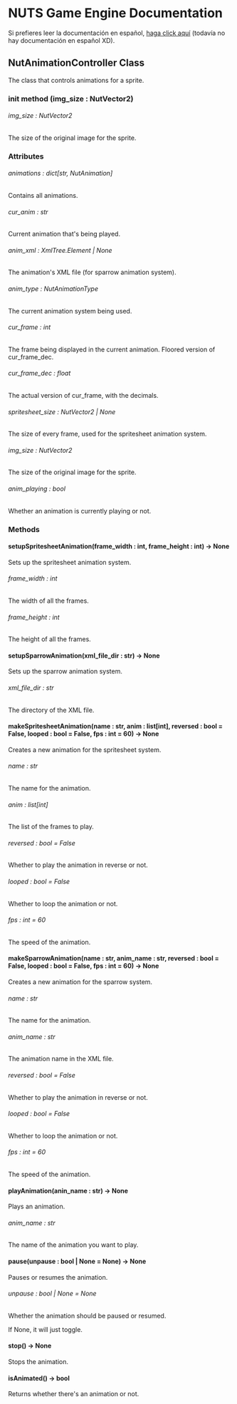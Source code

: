 # NUTS Game Engine Documentation

Si prefieres leer la documentación en español, [haga click aquí](https://www.google.com/search?q=nigger&rlz=1CAGSIC_enES866&oq=nigger&gs_lcrp=EgZjaHJvbWUyBggAEEUYOTIMCAEQLhgKGLEDGIAEMgwIAhAuGAoYsQMYgAQyDwgDEC4YChivARjHARiABDIJCAQQABgKGIAEMgkIBRAAGAoYgAQyDAgGEC4YChixAxiABDIMCAcQLhgKGLEDGIAEMhIICBAAGAoYgwEYsQMYgAQYigXSAQgxNDA3ajBqN6gCCLACAQ&sourceid=chrome&ie=UTF-8&safe=active&ssui=on) (todavía no hay documentación en español XD).

## NutAnimationController Class

The class that controls animations for a sprite.

### init method (img_size : NutVector2)

###### img_size : NutVector2

The size of the original image for the sprite.

### Attributes

###### animations : dict[str, NutAnimation]

Contains all animations.

###### cur_anim : str

Current animation that's being played.

###### anim_xml : XmlTree.Element | None

The animation's XML file (for sparrow animation system).

###### anim_type : NutAnimationType

The current animation system being used.

###### cur_frame : int

The frame being displayed in the current animation. Floored version of cur_frame_dec.

###### cur_frame_dec : float

The actual version of cur_frame, with the decimals.

###### spritesheet_size : NutVector2 | None

The size of every frame, used for the spritesheet animation system.

###### img_size : NutVector2

The size of the original image for the sprite.

###### anim_playing : bool

Whether an animation is currently playing or not.

### Methods

#### setupSpritesheetAnimation(frame_width : int, frame_height : int) -> None

Sets up the spritesheet animation system.

###### frame_width : int

The width of all the frames.

###### frame_height : int

The height of all the frames.

#### setupSparrowAnimation(xml_file_dir : str) -> None

Sets up the sparrow animation system.

###### xml_file_dir : str

The directory of the XML file.

#### makeSpritesheetAnimation(name : str, anim : list[int], reversed : bool = False, looped : bool = False, fps : int = 60) -> None

Creates a new animation for the spritesheet system.

###### name : str

The name for the animation.

###### anim : list[int]

The list of the frames to play.

###### reversed : bool = False

Whether to play the animation in reverse or not.

###### looped : bool = False

Whether to loop the animation or not.

###### fps : int = 60

The speed of the animation.

#### makeSparrowAnimation(name : str, anim_name : str, reversed : bool = False, looped : bool = False, fps : int = 60) -> None

Creates a new animation for the sparrow system.

###### name : str

The name for the animation.

###### anim_name : str

The animation name in the XML file.

###### reversed : bool = False

Whether to play the animation in reverse or not.

###### looped : bool = False

Whether to loop the animation or not.

###### fps : int = 60

The speed of the animation.

#### playAnimation(anin_name : str) -> None

Plays an animation.

###### anim_name : str

The name of the animation you want to play.

#### pause(unpause : bool | None = None) -> None

Pauses or resumes the animation.

###### unpause : bool | None = None

Whether the animation should be paused or resumed.

If None, it will just toggle.

#### stop() -> None

Stops the animation.

#### isAnimated() -> bool

Returns whether there's an animation or not.

